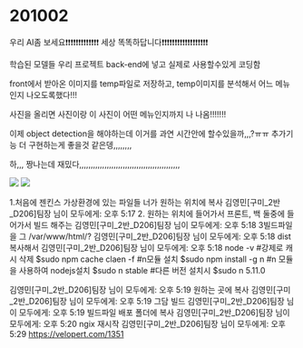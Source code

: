 # 201002

우리 AI좀 보세요❗❗❗❗❗❗❗❗❗❗❗❗❗ 세상 똑똑하답니다❗❗❗❗❗❗❗❗❗❗❗❗❗❗❗❗❗❗

학습된 모델들 우리 프로젝트 back-end에 넣고 실제로 사용할수있게 코딩함

front에서 받아온 이미지를 temp파일로 저장하고, temp이미지를 분석해서 어느 메뉴인지 나오도록했다!!!

사진을 올리면 사진이랑 이 사진이 어떤 메뉴인지까지 나 나옴!!!!!!!

이제 object detection을 해야하는데 이거를 과연 시간안에 할수있을까,,,?ㅠㅠ 추가기능 더 구현하는게 좋을것 같은뎅,,,,,,,,

하,,, 짱나는데 재밌다,,,,,,,,,,,,,,,,,,,,,,,,,,,,,,,,,,,,,,,,,,,,

<img src="https://user-images.githubusercontent.com/24339310/94834193-05206700-044b-11eb-98b1-6dcf6c7678dd.png">

<img src="https://user-images.githubusercontent.com/24339310/94834198-06ea2a80-044b-11eb-8afb-61d743751686.png">







1.처음에 젠킨스 가상환경에 있는 파일들 너가 원하는 위치에 복사
김영민[구미_2반_D206]팀장 님이 모두에게:    오후 5:17
2. 원하는 위치에 들어가서 프론트, 백 둘중에 들어가서 빌드 해주는 
김영민[구미_2반_D206]팀장 님이 모두에게:    오후 5:18
3빌드파일을 그 /var/www/html/?
김영민[구미_2반_D206]팀장 님이 모두에게:    오후 5:18
dist복사해서
김영민[구미_2반_D206]팀장 님이 모두에게:    오후 5:18
node -v
#강제로 캐시 삭제
$sudo npm cache claen -f
#n모듈 설치
$sudo npm install -g n
#n 모듈을 사용하여 nodejs설치
$sudo n stable
#다른 버전 설치시
$sudo n 5.11.0

김영민[구미_2반_D206]팀장 님이 모두에게:    오후 5:19
원하는 곳에 복사 
김영민[구미_2반_D206]팀장 님이 모두에게:    오후 5:19
그담 빌드
김영민[구미_2반_D206]팀장 님이 모두에게:    오후 5:19
빌드파일 배포 폴더에 복사
김영민[구미_2반_D206]팀장 님이 모두에게:    오후 5:20
ngix 재시작
김영민[구미_2반_D206]팀장 님이 모두에게:    오후 5:29
https://velopert.com/1351
